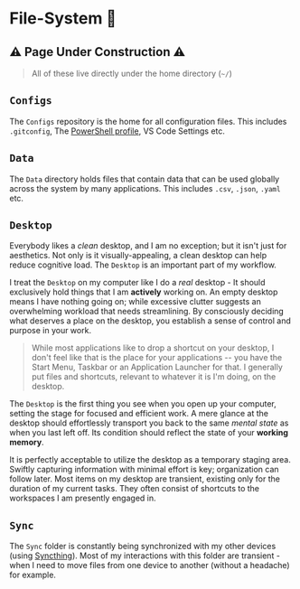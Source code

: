 # File-System 📂

## ⚠️ Page Under Construction ⚠️

> All of these live directly under the home directory (`~/`)

## `Configs`

The `Configs` repository is the home for all configuration files. This includes `.gitconfig`, The [PowerShell profile](https://docs.microsoft.com/en-us/powershell/module/microsoft.powershell.core/about/about_profiles), VS Code Settings etc.

## `Data`

The `Data` directory holds files that contain data that can be used globally across the system by many applications. This includes `.csv`, `.json`, `.yaml` etc.

## `Desktop`

Everybody likes a _clean_ desktop, and I am no exception; but it isn't just for aesthetics. Not only is it visually-appealing, a clean desktop can help reduce cognitive load. The `Desktop` is an important part of my workflow.

I treat the `Desktop` on my computer like I do a _real_ desktop - It should exclusively hold things that I am **actively** working on. An empty desktop means I have nothing going on; while excessive clutter suggests an overwhelming workload that needs streamlining. By consciously deciding what deserves a place on the desktop, you establish a sense of control and purpose in your work.

> While most applications like to drop a shortcut on your desktop, I don't feel like that is the place for your applications -- you have the Start Menu, Taskbar or an Application Launcher for that. I generally put files and shortcuts, relevant to whatever it is I'm doing, on the desktop.

The `Desktop` is the first thing you see when you open up your computer, setting the stage for focused and efficient work. A mere glance at the desktop should effortlessly transport you back to the same _mental state_ as when you last left off. Its condition should reflect the state of your **working memory**.

It is perfectly acceptable to utilize the desktop as a temporary staging area. Swiftly capturing information with minimal effort is key; organization can follow later. Most items on my desktop are transient, existing only for the duration of my current tasks. They often consist of shortcuts to the workspaces I am presently engaged in.

## `Sync`

The `Sync` folder is constantly being synchronized with my other devices (using [Syncthing](https://syncthing.net)). Most of my interactions with this folder are transient - when I need to move files from one device to another (without a headache) for example.
